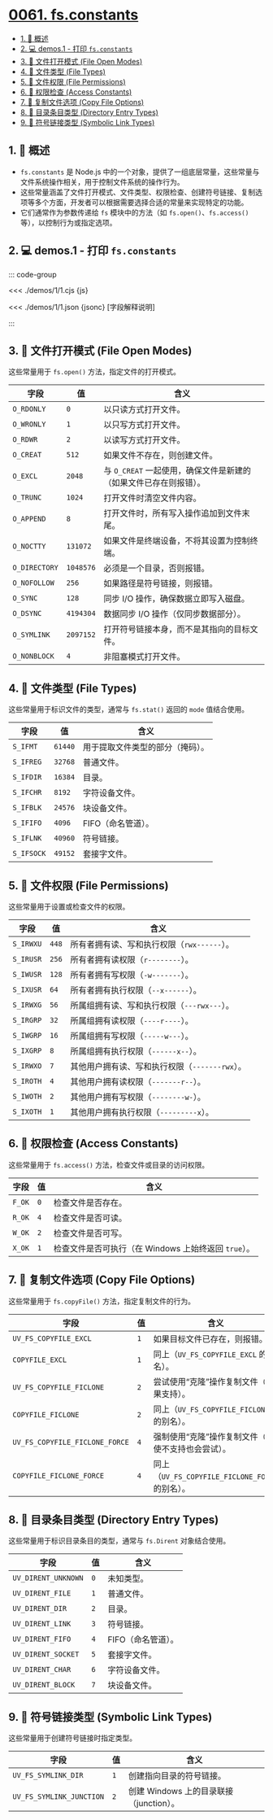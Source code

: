 # [0061. fs.constants](https://github.com/Tdahuyou/TNotes.nodejs/tree/main/notes/0061.%20fs.constants)

<!-- region:toc -->

- [1. 📒 概述](#1--概述)
- [2. 💻 demos.1 - 打印 `fs.constants`](#2--demos1---打印-fsconstants)
- [3. 📒 文件打开模式 (File Open Modes)](#3--文件打开模式-file-open-modes)
- [4. 📒 文件类型 (File Types)](#4--文件类型-file-types)
- [5. 📒 文件权限 (File Permissions)](#5--文件权限-file-permissions)
- [6. 📒 权限检查 (Access Constants)](#6--权限检查-access-constants)
- [7. 📒 复制文件选项 (Copy File Options)](#7--复制文件选项-copy-file-options)
- [8. 📒 目录条目类型 (Directory Entry Types)](#8--目录条目类型-directory-entry-types)
- [9. 📒 符号链接类型 (Symbolic Link Types)](#9--符号链接类型-symbolic-link-types)

<!-- endregion:toc -->

## 1. 📒 概述

- `fs.constants` 是 Node.js 中的一个对象，提供了一组底层常量，这些常量与文件系统操作相关，用于控制文件系统的操作行为。
- 这些常量涵盖了文件打开模式、文件类型、权限检查、创建符号链接、复制选项等多个方面，开发者可以根据需要选择合适的常量来实现特定的功能。
- 它们通常作为参数传递给 `fs` 模块中的方法（如 `fs.open()`、`fs.access()` 等），以控制行为或指定选项。

## 2. 💻 demos.1 - 打印 `fs.constants`

::: code-group

<<< ./demos/1/1.cjs {js}

<<< ./demos/1/1.json {jsonc} [字段解释说明]

:::

## 3. 📒 文件打开模式 (File Open Modes)

这些常量用于 `fs.open()` 方法，指定文件的打开模式。

| **字段** | **值** | **含义** |
| --- | --- | --- |
| `O_RDONLY` | `0` | 以只读方式打开文件。 |
| `O_WRONLY` | `1` | 以只写方式打开文件。 |
| `O_RDWR` | `2` | 以读写方式打开文件。 |
| `O_CREAT` | `512` | 如果文件不存在，则创建文件。 |
| `O_EXCL` | `2048` | 与 `O_CREAT` 一起使用，确保文件是新建的（如果文件已存在则报错）。 |
| `O_TRUNC` | `1024` | 打开文件时清空文件内容。 |
| `O_APPEND` | `8` | 打开文件时，所有写入操作追加到文件末尾。 |
| `O_NOCTTY` | `131072` | 如果文件是终端设备，不将其设置为控制终端。 |
| `O_DIRECTORY` | `1048576` | 必须是一个目录，否则报错。 |
| `O_NOFOLLOW` | `256` | 如果路径是符号链接，则报错。 |
| `O_SYNC` | `128` | 同步 I/O 操作，确保数据立即写入磁盘。 |
| `O_DSYNC` | `4194304` | 数据同步 I/O 操作（仅同步数据部分）。 |
| `O_SYMLINK` | `2097152` | 打开符号链接本身，而不是其指向的目标文件。 |
| `O_NONBLOCK` | `4` | 非阻塞模式打开文件。 |

## 4. 📒 文件类型 (File Types)

这些常量用于标识文件的类型，通常与 `fs.stat()` 返回的 `mode` 值结合使用。

| **字段**   | **值**  | **含义**                         |
| ---------- | ------- | -------------------------------- |
| `S_IFMT`   | `61440` | 用于提取文件类型的部分（掩码）。 |
| `S_IFREG`  | `32768` | 普通文件。                       |
| `S_IFDIR`  | `16384` | 目录。                           |
| `S_IFCHR`  | `8192`  | 字符设备文件。                   |
| `S_IFBLK`  | `24576` | 块设备文件。                     |
| `S_IFIFO`  | `4096`  | FIFO（命名管道）。               |
| `S_IFLNK`  | `40960` | 符号链接。                       |
| `S_IFSOCK` | `49152` | 套接字文件。                     |

## 5. 📒 文件权限 (File Permissions)

这些常量用于设置或检查文件的权限。

| **字段**  | **值** | **含义**                                       |
| --------- | ------ | ---------------------------------------------- |
| `S_IRWXU` | `448`  | 所有者拥有读、写和执行权限（`rwx------`）。    |
| `S_IRUSR` | `256`  | 所有者拥有读权限（`r--------`）。              |
| `S_IWUSR` | `128`  | 所有者拥有写权限（`-w-------`）。              |
| `S_IXUSR` | `64`   | 所有者拥有执行权限（`--x------`）。            |
| `S_IRWXG` | `56`   | 所属组拥有读、写和执行权限（`---rwx---`）。    |
| `S_IRGRP` | `32`   | 所属组拥有读权限（`----r----`）。              |
| `S_IWGRP` | `16`   | 所属组拥有写权限（`-----w---`）。              |
| `S_IXGRP` | `8`    | 所属组拥有执行权限（`------x--`）。            |
| `S_IRWXO` | `7`    | 其他用户拥有读、写和执行权限（`-------rwx`）。 |
| `S_IROTH` | `4`    | 其他用户拥有读权限（`-------r--`）。           |
| `S_IWOTH` | `2`    | 其他用户拥有写权限（`--------w-`）。           |
| `S_IXOTH` | `1`    | 其他用户拥有执行权限（`---------x`）。         |

## 6. 📒 权限检查 (Access Constants)

这些常量用于 `fs.access()` 方法，检查文件或目录的访问权限。

| **字段** | **值** | **含义**                                             |
| -------- | ------ | ---------------------------------------------------- |
| `F_OK`   | `0`    | 检查文件是否存在。                                   |
| `R_OK`   | `4`    | 检查文件是否可读。                                   |
| `W_OK`   | `2`    | 检查文件是否可写。                                   |
| `X_OK`   | `1`    | 检查文件是否可执行（在 Windows 上始终返回 `true`）。 |

## 7. 📒 复制文件选项 (Copy File Options)

这些常量用于 `fs.copyFile()` 方法，指定复制文件的行为。

| **字段** | **值** | **含义** |
| --- | --- | --- |
| `UV_FS_COPYFILE_EXCL` | `1` | 如果目标文件已存在，则报错。 |
| `COPYFILE_EXCL` | `1` | 同上（`UV_FS_COPYFILE_EXCL` 的别名）。 |
| `UV_FS_COPYFILE_FICLONE` | `2` | 尝试使用“克隆”操作复制文件（如果支持）。 |
| `COPYFILE_FICLONE` | `2` | 同上（`UV_FS_COPYFILE_FICLONE` 的别名）。 |
| `UV_FS_COPYFILE_FICLONE_FORCE` | `4` | 强制使用“克隆”操作复制文件（即使不支持也会尝试）。 |
| `COPYFILE_FICLONE_FORCE` | `4` | 同上（`UV_FS_COPYFILE_FICLONE_FORCE` 的别名）。 |

## 8. 📒 目录条目类型 (Directory Entry Types)

这些常量用于标识目录条目的类型，通常与 `fs.Dirent` 对象结合使用。

| **字段**            | **值** | **含义**           |
| ------------------- | ------ | ------------------ |
| `UV_DIRENT_UNKNOWN` | `0`    | 未知类型。         |
| `UV_DIRENT_FILE`    | `1`    | 普通文件。         |
| `UV_DIRENT_DIR`     | `2`    | 目录。             |
| `UV_DIRENT_LINK`    | `3`    | 符号链接。         |
| `UV_DIRENT_FIFO`    | `4`    | FIFO（命名管道）。 |
| `UV_DIRENT_SOCKET`  | `5`    | 套接字文件。       |
| `UV_DIRENT_CHAR`    | `6`    | 字符设备文件。     |
| `UV_DIRENT_BLOCK`   | `7`    | 块设备文件。       |

## 9. 📒 符号链接类型 (Symbolic Link Types)

这些常量用于创建符号链接时指定类型。

| **字段**                 | **值** | **含义**                                |
| ------------------------ | ------ | --------------------------------------- |
| `UV_FS_SYMLINK_DIR`      | `1`    | 创建指向目录的符号链接。                |
| `UV_FS_SYMLINK_JUNCTION` | `2`    | 创建 Windows 上的目录联接（junction）。 |
